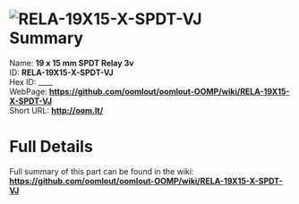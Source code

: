 
![RELA-19X15-X-SPDT-VJ](https://github.com/oomlout/oomlout-OOMP/blob/master/parts/RELA-19X15-X-SPDT-VJ/RELA-19X15-X-SPDT-VJ_420.jpg)   
Summary
=================
  
Name: __19 x 15 mm SPDT Relay 3v__    
ID: __RELA-19X15-X-SPDT-VJ__   
Hex ID: ____   
WebPage: __https://github.com/oomlout/oomlout-OOMP/wiki/RELA-19X15-X-SPDT-VJ__   
Short URL: __http://oom.lt/__   

Full Details
==========================
Full summary of this part can be found in the wiki:   
__https://github.com/oomlout/oomlout-OOMP/wiki/RELA-19X15-X-SPDT-VJ__    

